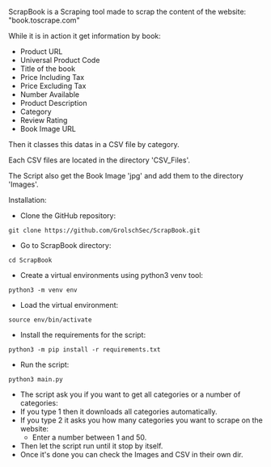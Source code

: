 ScrapBook is a Scraping tool made to scrap the content of the website: 
"book.toscrape.com"

While it is in action it get information by book:
 - Product URL
 - Universal Product Code
 - Title of the book
 - Price Including Tax
 - Price Excluding Tax 
 - Number Available
 - Product Description
 - Category 
 - Review Rating
 - Book Image URL

Then it classes this datas in a CSV file by category.

Each CSV files are located in the directory 'CSV_Files'.

The Script also get the Book Image 'jpg' and add them to the directory 'Images'.



Installation:

- Clone the GitHub repository:
```
git clone https://github.com/GrolschSec/ScrapBook.git
```
- Go to ScrapBook directory:
```
cd ScrapBook
```
- Create a virtual environments using python3 venv tool:
```
python3 -m venv env
```
- Load the virtual environment:
```
source env/bin/activate
```
- Install the requirements for the script:
```
python3 -m pip install -r requirements.txt
```
- Run the script: 
```
python3 main.py
```

* The script ask you if you want to get all categories or a number of categories:
 * If you type 1 then it downloads all categories automatically.
 * If you type 2 it asks you how many categories you want to scrape on the website: 
   * Enter a number between 1 and 50.
* Then let the script run until it stop by itself.
* Once it's done you can check the Images and CSV in their own dir.
